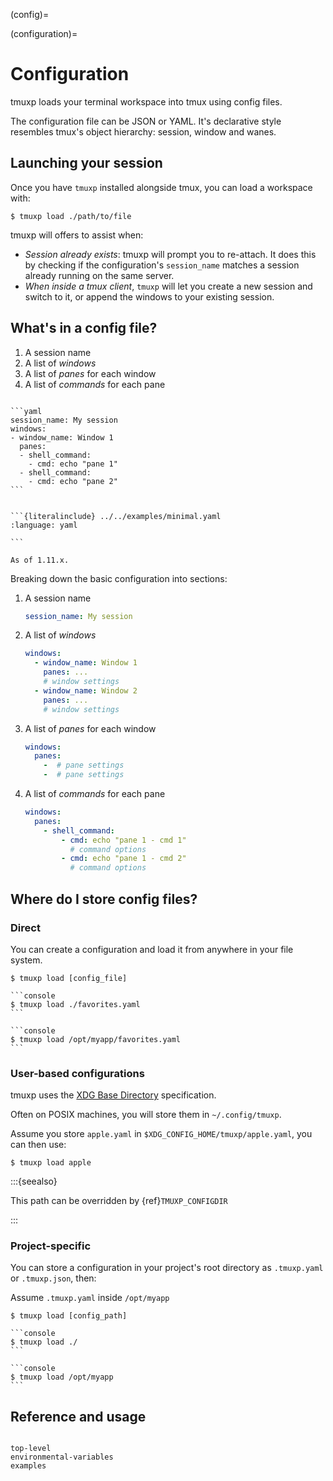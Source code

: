 (config)=

(configuration)=

# Configuration

tmuxp loads your terminal workspace into tmux using config files.

The configuration file can be JSON or YAML. It's declarative style resembles tmux's object hierarchy: session, window and wanes.

## Launching your session

Once you have `tmuxp` installed alongside tmux, you can load a workspace with:

```console
$ tmuxp load ./path/to/file
```

tmuxp will offers to assist when:

- _Session already exists_: tmuxp will prompt you to re-attach. It does this
  by checking if the configuration's `session_name` matches a session already
  running on the same server.
- _When inside a tmux client_, `tmuxp` will let you create a new session and switch to it, or append the windows to your existing
  session.

## What's in a config file?

1. A session name
2. A list of _windows_
3. A list of _panes_ for each window
4. A list of _commands_ for each pane

````{tab} Basics

```yaml
session_name: My session
windows:
- window_name: Window 1
  panes:
  - shell_command:
    - cmd: echo "pane 1"
  - shell_command:
    - cmd: echo "pane 2"
```

````

````{tab} Smallest possible

```{literalinclude} ../../examples/minimal.yaml
:language: yaml

```

As of 1.11.x.

````

Breaking down the basic configuration into sections:

1. A session name

   ```yaml
   session_name: My session
   ```

2. A list of _windows_

   ```yaml
   windows:
     - window_name: Window 1
       panes: ...
       # window settings
     - window_name: Window 2
       panes: ...
       # window settings
   ```

3. A list of _panes_ for each window

   ```yaml
   windows:
     panes:
       -  # pane settings
       -  # pane settings
   ```

4. A list of _commands_ for each pane

   ```yaml
   windows:
     panes:
       - shell_command:
           - cmd: echo "pane 1 - cmd 1"
             # command options
           - cmd: echo "pane 1 - cmd 2"
             # command options
   ```

## Where do I store config files?

### Direct

You can create a configuration and load it from anywhere in your file system.

```console
$ tmuxp load [config_file]
```

````{tab} Relative
```console
$ tmuxp load ./favorites.yaml
```
````

````{tab} Absolute
```console
$ tmuxp load /opt/myapp/favorites.yaml
```
````

### User-based configurations

tmuxp uses the [XDG Base Directory] specification.

Often on POSIX machines, you will store them in `~/.config/tmuxp`.

Assume you store `apple.yaml` in `$XDG_CONFIG_HOME/tmuxp/apple.yaml`, you can
then use:

```console
$ tmuxp load apple
```

:::{seealso}

This path can be overridden by {ref}`TMUXP_CONFIGDIR`

:::

[xdg base directory]: https://specifications.freedesktop.org/basedir-spec/latest/

### Project-specific

You can store a configuration in your project's root directory as `.tmuxp.yaml` or `.tmuxp.json`, then:

Assume `.tmuxp.yaml` inside `/opt/myapp`

```console
$ tmuxp load [config_path]
```

````{tab} In project root
```console
$ tmuxp load ./
```
````

````{tab} Absolute
```console
$ tmuxp load /opt/myapp
```
````

## Reference and usage

```{toctree}

top-level
environmental-variables
examples

```
